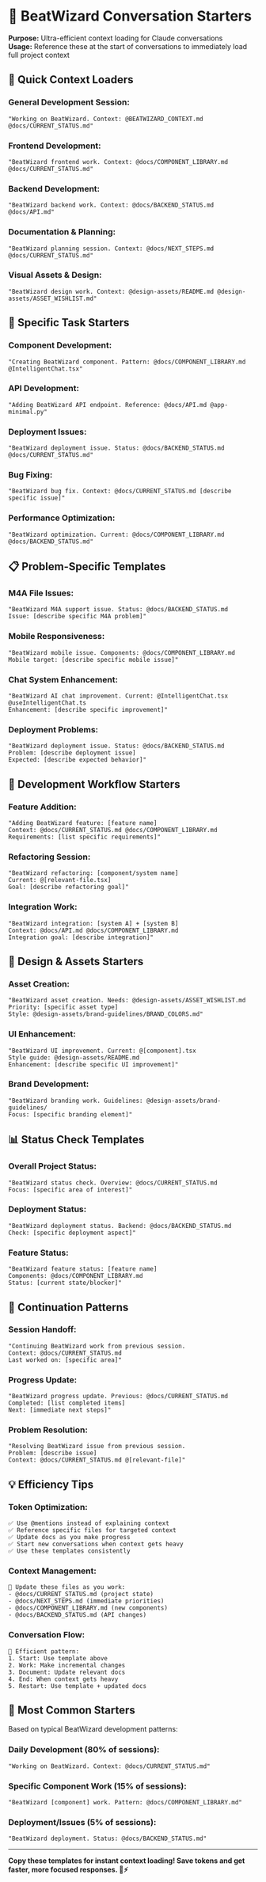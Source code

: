 # 💬 BeatWizard Conversation Starters

**Purpose:** Ultra-efficient context loading for Claude conversations  
**Usage:** Reference these at the start of conversations to immediately load full project context

## 🚀 **Quick Context Loaders**

### **General Development Session:**
```
"Working on BeatWizard. Context: @BEATWIZARD_CONTEXT.md @docs/CURRENT_STATUS.md"
```

### **Frontend Development:**
```
"BeatWizard frontend work. Context: @docs/COMPONENT_LIBRARY.md @docs/CURRENT_STATUS.md"
```

### **Backend Development:**
```
"BeatWizard backend work. Context: @docs/BACKEND_STATUS.md @docs/API.md"
```

### **Documentation & Planning:**
```
"BeatWizard planning session. Context: @docs/NEXT_STEPS.md @docs/CURRENT_STATUS.md"
```

### **Visual Assets & Design:**
```
"BeatWizard design work. Context: @design-assets/README.md @design-assets/ASSET_WISHLIST.md"
```

## 🎯 **Specific Task Starters**

### **Component Development:**
```
"Creating BeatWizard component. Pattern: @docs/COMPONENT_LIBRARY.md @IntelligentChat.tsx"
```

### **API Development:**
```
"Adding BeatWizard API endpoint. Reference: @docs/API.md @app-minimal.py"
```

### **Deployment Issues:**
```
"BeatWizard deployment issue. Status: @docs/BACKEND_STATUS.md @docs/CURRENT_STATUS.md"
```

### **Bug Fixing:**
```
"BeatWizard bug fix. Context: @docs/CURRENT_STATUS.md [describe specific issue]"
```

### **Performance Optimization:**
```
"BeatWizard optimization. Current: @docs/COMPONENT_LIBRARY.md @docs/BACKEND_STATUS.md"
```

## 📋 **Problem-Specific Templates**

### **M4A File Issues:**
```
"BeatWizard M4A support issue. Status: @docs/BACKEND_STATUS.md 
Issue: [describe specific M4A problem]"
```

### **Mobile Responsiveness:**
```
"BeatWizard mobile issue. Components: @docs/COMPONENT_LIBRARY.md 
Mobile target: [describe specific mobile issue]"
```

### **Chat System Enhancement:**
```
"BeatWizard AI chat improvement. Current: @IntelligentChat.tsx @useIntelligentChat.ts
Enhancement: [describe specific improvement]"
```

### **Deployment Problems:**
```
"BeatWizard deployment issue. Status: @docs/BACKEND_STATUS.md
Problem: [describe deployment issue]
Expected: [describe expected behavior]"
```

## 🔧 **Development Workflow Starters**

### **Feature Addition:**
```
"Adding BeatWizard feature: [feature name]
Context: @docs/CURRENT_STATUS.md @docs/COMPONENT_LIBRARY.md
Requirements: [list specific requirements]"
```

### **Refactoring Session:**
```
"BeatWizard refactoring: [component/system name]
Current: @[relevant-file.tsx]
Goal: [describe refactoring goal]"
```

### **Integration Work:**
```
"BeatWizard integration: [system A] + [system B]
Context: @docs/API.md @docs/COMPONENT_LIBRARY.md
Integration goal: [describe integration]"
```

## 🎨 **Design & Assets Starters**

### **Asset Creation:**
```
"BeatWizard asset creation. Needs: @design-assets/ASSET_WISHLIST.md
Priority: [specific asset type]
Style: @design-assets/brand-guidelines/BRAND_COLORS.md"
```

### **UI Enhancement:**
```
"BeatWizard UI improvement. Current: @[component].tsx
Style guide: @design-assets/README.md
Enhancement: [describe specific UI improvement]"
```

### **Brand Development:**
```
"BeatWizard branding work. Guidelines: @design-assets/brand-guidelines/
Focus: [specific branding element]"
```

## 📊 **Status Check Templates**

### **Overall Project Status:**
```
"BeatWizard status check. Overview: @docs/CURRENT_STATUS.md
Focus: [specific area of interest]"
```

### **Deployment Status:**
```
"BeatWizard deployment status. Backend: @docs/BACKEND_STATUS.md
Check: [specific deployment aspect]"
```

### **Feature Status:**
```
"BeatWizard feature status: [feature name]
Components: @docs/COMPONENT_LIBRARY.md
Status: [current state/blocker]"
```

## 🚀 **Continuation Patterns**

### **Session Handoff:**
```
"Continuing BeatWizard work from previous session.
Context: @docs/CURRENT_STATUS.md
Last worked on: [specific area]"
```

### **Progress Update:**
```
"BeatWizard progress update. Previous: @docs/CURRENT_STATUS.md
Completed: [list completed items]
Next: [immediate next steps]"
```

### **Problem Resolution:**
```
"Resolving BeatWizard issue from previous session.
Problem: [describe issue]
Context: @docs/CURRENT_STATUS.md @[relevant-file]"
```

## 💡 **Efficiency Tips**

### **Token Optimization:**
```
✅ Use @mentions instead of explaining context
✅ Reference specific files for targeted context
✅ Update docs as you make progress
✅ Start new conversations when context gets heavy
✅ Use these templates consistently
```

### **Context Management:**
```
📝 Update these files as you work:
- @docs/CURRENT_STATUS.md (project state)
- @docs/NEXT_STEPS.md (immediate priorities)
- @docs/COMPONENT_LIBRARY.md (new components)
- @docs/BACKEND_STATUS.md (API changes)
```

### **Conversation Flow:**
```
🔄 Efficient pattern:
1. Start: Use template above
2. Work: Make incremental changes
3. Document: Update relevant docs
4. End: When context gets heavy
5. Restart: Use template + updated docs
```

## 🎯 **Most Common Starters**

Based on typical BeatWizard development patterns:

### **Daily Development (80% of sessions):**
```
"Working on BeatWizard. Context: @docs/CURRENT_STATUS.md"
```

### **Specific Component Work (15% of sessions):**
```
"BeatWizard [component] work. Pattern: @docs/COMPONENT_LIBRARY.md"
```

### **Deployment/Issues (5% of sessions):**
```
"BeatWizard deployment. Status: @docs/BACKEND_STATUS.md"
```

---

**Copy these templates for instant context loading! Save tokens and get faster, more focused responses. 🚀⚡**
